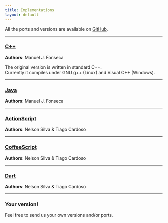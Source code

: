 ```yaml
---
title: Implementations
layout: default
---
```

All the ports and versions are available on [GitHub](https://github.com/cali-reco).

---

### [C++]()

**Authors**: Manuel J. Fonseca

The original version is written in standard C++.  
Currently it compiles under GNU g++ (Linux) and Visual C++ (Windows).

---

### [Java](https://github.com/cali-reco/java-cali)

**Authors**: Manuel J. Fonseca

---

### [ActionScript](https://github.com/cali-reco/as3-cali)

**Authors**: Nelson Silva &amp; Tiago Cardoso

---

### [CoffeeScript](https://github.com/cali-reco/coffeescript-cali)

**Authors**: Nelson Silva &amp; Tiago Cardoso

---

### [Dart](https://github.com/cali-reco/dart-cali)
**Authors**: Nelson Silva &amp; Tiago Cardoso

---

### Your version!

Feel free to send us your own versions and/or ports.